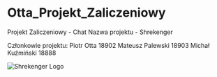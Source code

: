 # Otta_Projekt_Zaliczeniowy

Projekt Zaliczeniowy - Chat
Nazwa projektu - Shrekenger

Członkowie projektu:
Piotr Otta       18902
Mateusz Palewski 18903
Michał Kuźmiński 18888

![Shrekenger Logo](https://github.com/PiotrOtta/Otta_Projekt_Zaliczeniowy/blob/OCS-17/HTML%20CSS%20ChatBox%20Design/Assets/Logo_Shrekenger_gradient.png)
